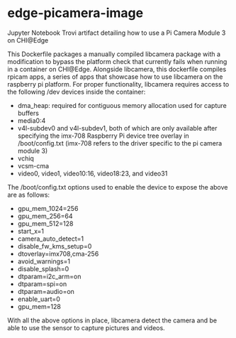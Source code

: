 # edge-picamera-image
Jupyter Notebook Trovi artifact detailing how to use a Pi Camera Module 3 on CHI@Edge

This Dockerfile packages a manually compiled libcamera package with a
modification to bypass the platform check that currently fails when
running in a container on CHI@Edge. Alongside libcamera, this dockerfile
compiles rpicam apps, a series of apps that showcase how to use
libcamera on the raspberry pi platform. For proper functionality,
libcamera requires access to the following /dev devices inside the
container:

- dma_heap: required for contiguous memory allocation used for capture
  buffers
- media0:4
- v4l-subdev0 and v4l-subdev1, both of which are only available after
  specifying the imx-708 Raspberry Pi device tree overlay in /boot/config.txt
  (imx-708 refers to the driver specific to the pi camera module 3)
- vchiq
- vcsm-cma
- video0, video1, video10:16, video18:23, and video31

The /boot/config.txt options used to enable the device to expose the above are as
follows:
- gpu_mem_1024=256
- gpu_mem_256=64
- gpu_mem_512=128
- start_x=1
- camera_auto_detect=1
- disable_fw_kms_setup=0
- dtoverlay=imx708,cma-256
- avoid_warnings=1
- disable_splash=0
- dtparam=i2c_arm=on
- dtparam=spi=on
- dtparam=audio=on
- enable_uart=0
- gpu_mem=128

With all the above options in place, libcamera detect the
camera and be able to use the sensor to capture pictures and videos.
